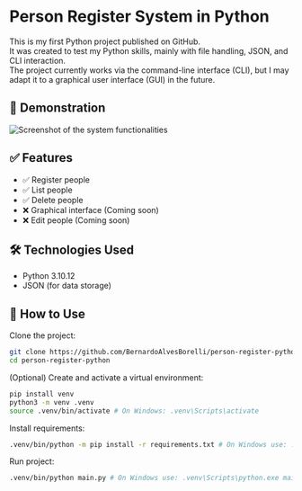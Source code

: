 # Person Register System in Python

This is my first Python project published on GitHub.  
It was created to test my Python skills, mainly with file handling, JSON, and CLI interaction.  
The project currently works via the command-line interface (CLI), but I may adapt it to a graphical user interface (GUI) in the future.

## 📸 Demonstration

![Screenshot of the system functionalities](https://drive.google.com/uc?id=1JsiP186gStdR1XYXPkU0gRV88LpaSJ3E)

## ✅ Features

- ✅ Register people  
- ✅ List people  
- ✅ Delete people  
- ❌ Graphical interface (Coming soon)  
- ❌ Edit people (Coming soon)  

## 🛠️ Technologies Used

- Python 3.10.12  
- JSON (for data storage)  

## 🚀 How to Use

Clone the project:

```bash
git clone https://github.com/BernardoAlvesBorelli/person-register-python.git
cd person-register-python
```

(Optional) Create and activate a virtual environment:
```bash
pip install venv
python3 -m venv .venv
source .venv/bin/activate # On Windows: .venv\Scripts\activate
```

Install requirements:
```bash
.venv/bin/python -m pip install -r requirements.txt # On Windows use: .venv\Scripts\python.exe -m pip install -r requirements.txt
```

Run project:
```bash
.venv/bin/python main.py # On Windows use: .venv\Scripts\python.exe main.py
```